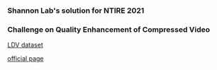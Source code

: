 ### Shannon Lab's solution for NTIRE 2021 ###
### Challenge on Quality Enhancement of Compressed Video ###
 
[LDV dataset](https://arxiv.org/abs/2104.10782)

[official page](https://github.com/RenYang-home/NTIRE21_VEnh)


